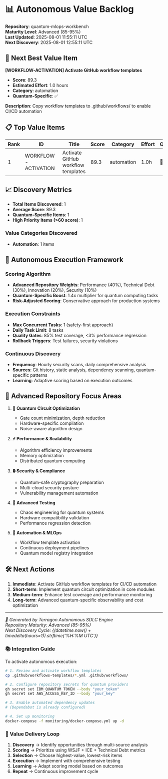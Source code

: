 # 📊 Autonomous Value Backlog

**Repository**: quantum-mlops-workbench  
**Maturity Level**: Advanced (85-95%)  
**Last Updated**: 2025-08-01 11:55:11 UTC  
**Next Discovery**: 2025-08-01 12:55:11 UTC

## 🎯 Next Best Value Item

**[WORKFLOW-ACTIVATION] Activate GitHub workflow templates**
- **Score**: 89.3
- **Estimated Effort**: 1.0 hours
- **Category**: automation
- **Quantum-Specific**: ✅

**Description**: Copy workflow templates to .github/workflows/ to enable CI/CD automation

## 📋 Top Value Items

| Rank | ID | Title | Score | Category | Effort | Quantum |
|------|-----|--------|-------|----------|--------|---------|
| 1 | WORKFLOW-ACTIVATION | Activate GitHub workflow templates | 89.3 | automation | 1.0h | 🔬 |


## 📈 Discovery Metrics

- **Total Items Discovered**: 1
- **Average Score**: 89.3
- **Quantum-Specific Items**: 1
- **High Priority Items (>60 score)**: 1

### Value Categories Discovered
- **Automation**: 1 items


## 🔄 Autonomous Execution Framework

### Scoring Algorithm
- **Advanced Repository Weights**: Performance (40%), Technical Debt (30%), Innovation (20%), Security (10%)
- **Quantum-Specific Boost**: 1.4x multiplier for quantum computing tasks
- **Risk-Adjusted Scoring**: Conservative approach for production systems

### Execution Constraints
- **Max Concurrent Tasks**: 1 (safety-first approach)
- **Daily Task Limit**: 8 tasks
- **Quality Gates**: 85% test coverage, <3% performance regression
- **Rollback Triggers**: Test failures, security violations

### Continuous Discovery
- **Frequency**: Hourly security scans, daily comprehensive analysis
- **Sources**: Git history, static analysis, dependency scanning, quantum-specific patterns
- **Learning**: Adaptive scoring based on execution outcomes

## 🎯 Advanced Repository Focus Areas

1. **🔬 Quantum Circuit Optimization**
   - Gate count minimization, depth reduction
   - Hardware-specific compilation
   - Noise-aware algorithm design

2. **⚡ Performance & Scalability**
   - Algorithm efficiency improvements
   - Memory optimization
   - Distributed quantum computing

3. **🔒 Security & Compliance**
   - Quantum-safe cryptography preparation
   - Multi-cloud security posture
   - Vulnerability management automation

4. **🧪 Advanced Testing**
   - Chaos engineering for quantum systems
   - Hardware compatibility validation
   - Performance regression detection

5. **🤖 Automation & MLOps**
   - Workflow template activation
   - Continuous deployment pipelines
   - Quantum model registry integration

## 🛠️ Next Actions

1. **Immediate**: Activate GitHub workflow templates for CI/CD automation
2. **Short-term**: Implement quantum circuit optimization in core modules  
3. **Medium-term**: Enhance test coverage and performance monitoring
4. **Long-term**: Advanced quantum-specific observability and cost optimization

---

*🤖 Generated by Terragon Autonomous SDLC Engine*  
*Repository Maturity: Advanced (85-95%)*  
*Next Discovery Cycle: {(datetime.now() + timedelta(hours=1)).strftime('%H:%M UTC')}*

### 📚 Integration Guide

To activate autonomous execution:

```bash
# 1. Review and activate workflow templates
cp .github/workflows-templates/*.yml .github/workflows/

# 2. Configure repository secrets for quantum providers
gh secret set IBM_QUANTUM_TOKEN --body "your_token"
gh secret set AWS_ACCESS_KEY_ID --body "your_key"

# 3. Enable automated dependency updates
# (Dependabot is already configured)

# 4. Set up monitoring
docker-compose -f monitoring/docker-compose.yml up -d
```

### 🔄 Value Delivery Loop

1. **Discovery** → Identify opportunities through multi-source analysis
2. **Scoring** → Prioritize using WSJF + ICE + Technical Debt metrics  
3. **Selection** → Choose highest-value, lowest-risk items
4. **Execution** → Implement with comprehensive testing
5. **Learning** → Adapt scoring model based on outcomes
6. **Repeat** → Continuous improvement cycle
